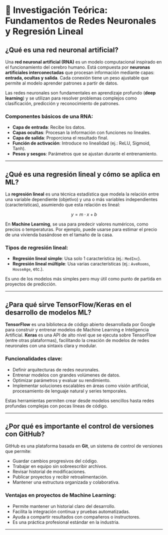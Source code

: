 # 🧠 Investigación Teórica: Fundamentos de Redes Neuronales y Regresión Lineal

## ¿Qué es una red neuronal artificial?

Una **red neuronal artificial (RNA)** es un modelo computacional inspirado en el funcionamiento del cerebro humano. Está compuesta por **neuronas artificiales interconectadas** que procesan información mediante capas: **entrada, ocultas y salida**. Cada conexión tiene un peso ajustable que permite al modelo aprender patrones a partir de datos.

Las redes neuronales son fundamentales en aprendizaje profundo (**deep learning**) y se utilizan para resolver problemas complejos como clasificación, predicción y reconocimiento de patrones.

### Componentes básicos de una RNA:
- **Capa de entrada**: Recibe los datos.
- **Capas ocultas**: Procesan la información con funciones no lineales.
- **Capa de salida**: Proporciona el resultado final.
- **Función de activación**: Introduce no linealidad (ej.: ReLU, Sigmoid, Tanh).
- **Pesos y sesgos**: Parámetros que se ajustan durante el entrenamiento.

---

## ¿Qué es una regresión lineal y cómo se aplica en ML?

La **regresión lineal** es una técnica estadística que modela la relación entre una variable dependiente (objetivo) y una o más variables independientes (características), asumiendo que esta relación es lineal:

$$ y = m \cdot x + b $$

En **Machine Learning**, se usa para predecir valores numéricos, como precios o temperaturas. Por ejemplo, puede usarse para estimar el precio de una vivienda basándose en el tamaño de la casa.

### Tipos de regresión lineal:
- **Regresión lineal simple**: Usa solo 1 característica (ej.: `MedInc`).
- **Regresión lineal múltiple**: Usa varias características (ej.: `AveRooms`, `HouseAge`, etc.).

Es uno de los modelos más simples pero muy útil como punto de partida en proyectos de predicción.

---

## ¿Para qué sirve TensorFlow/Keras en el desarrollo de modelos ML?

**TensorFlow** es una biblioteca de código abierto desarrollada por Google para construir y entrenar modelos de Machine Learning e Inteligencia Artificial. **Keras** es una API de alto nivel que se ejecuta sobre TensorFlow (entre otras plataformas), facilitando la creación de modelos de redes neuronales con una sintaxis clara y modular.

### Funcionalidades clave:
- Definir arquitecturas de redes neuronales.
- Entrenar modelos con grandes volúmenes de datos.
- Optimizar parámetros y evaluar su rendimiento.
- Implementar soluciones escalables en áreas como visión artificial, procesamiento de lenguaje natural y series temporales.

Estas herramientas permiten crear desde modelos sencillos hasta redes profundas complejas con pocas líneas de código.

---

## ¿Por qué es importante el control de versiones con GitHub?

GitHub es una plataforma basada en **Git**, un sistema de control de versiones que permite:

- Guardar cambios progresivos del código.
- Trabajar en equipo sin sobreescribir archivos.
- Revisar historial de modificaciones.
- Publicar proyectos y recibir retroalimentación.
- Mantener una estructura organizada y colaborativa.

### Ventajas en proyectos de Machine Learning:
- Permite mantener un historial claro del desarrollo.
- Facilita la integración continua y pruebas automatizadas.
- Ayuda a compartir resultados con compañeros o instructores.
- Es una práctica profesional estándar en la industria.

---
